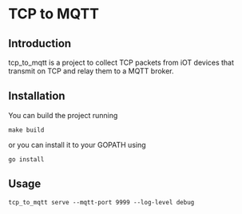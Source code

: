 # TCP to MQTT
## Introduction
tcp_to_mqtt is a project to collect TCP packets from iOT devices that transmit on TCP and relay them to a MQTT broker.

## Installation
You can build the project running
```shell
make build
```

or you can install it to your GOPATH using 
```shell
go install
```

## Usage
```shell
tcp_to_mqtt serve --mqtt-port 9999 --log-level debug
```
 

